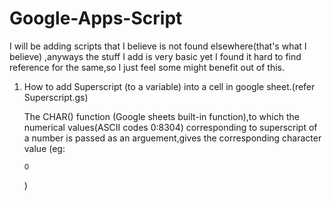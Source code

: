 # Google-Apps-Script

I will be adding scripts that I believe is not found elsewhere(that's what I believe) ,anyways the stuff I add is very basic yet I found it hard to find reference for the same,so I just feel some might benefit out of this.


1. How to add Superscript (to a variable) into a cell in google sheet.(refer Superscript.gs)
    
    The CHAR() function (Google sheets built-in function),to which the numerical values(ASCII codes 0:8304) corresponding to superscript of a number is passed as an arguement,gives the corresponding character value (eg:<p><sup>0</sup></p>)
    
